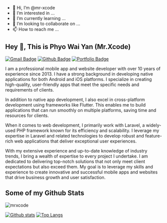 - 👋 Hi, I’m @mr-xcode
- 👀 I’m interested in ...
- 🌱 I’m currently learning ...
- 💞️ I’m looking to collaborate on ...
- 📫 How to reach me ...

<!---
mr-xcode/mr-xcode is a ✨ special ✨ repository because its `README.md` (this file) appears on your GitHub profile.
You can click the Preview link to take a look at your changes.
--->
## Hey 👋, This is Phyo Wai Yan (Mr.Xcode)
[![Gmail Badge](https://img.shields.io/badge/-phyowaiyan.dev@gmail.com-c14438?style=flat&logo=Gmail&logoColor=white&link=mailto:phyowaiyan.dev@gmail.com)](mailto:phyowaiyan.dev@gmail.com) [![Github Badge](https://img.shields.io/badge/-mrxcode-grey?style=flat&logo=github&logoColor=white&link=https://github.com/mrxcode/)](https://www.github.com/mrxcode/) [![Portfolio Badge](https://img.shields.io/badge/portfolio-web-blue?style=flat&link=https://github.com/mr-xcode/)](https://github.com/mr-xcode/) <p align='left'>I am a professional mobile app and website developer with over 10 years of experience since 2013. I have a strong background in developing native applications for both Android and iOS platforms. I specialize in creating high-quality, user-friendly apps that meet the specific needs and requirements of clients.

In addition to native app development, I also excel in cross-platform development using frameworks like Flutter. This enables me to build applications that can run smoothly on multiple platforms, saving time and resources for clients.

When it comes to web development, I primarily work with Laravel, a widely-used PHP framework known for its efficiency and scalability. I leverage my expertise in Laravel and related technologies to develop robust and feature-rich web applications that deliver exceptional user experiences.

With my extensive experience and up-to-date knowledge of industry trends, I bring a wealth of expertise to every project I undertake. I am dedicated to delivering top-notch solutions that not only meet client expectations but also exceed them. My goal is to leverage my skills and experience to create innovative and successful mobile apps and websites that drive business growth and user satisfaction.</p>
## Some of my Github Stats
<p align=left> <img src=https://komarev.com/ghpvc/?username=mrxcode alt=mrxcode /> </p>

[![Github stats](https://github-readme-stats.vercel.app/api?username=mrxcode&show_icons=true&include_all_commits=true)](https://github.com/mrxcode/github-readme-stats)
[![Top Langs](https://github-readme-stats.vercel.app/api/top-langs/?username=mrxcode&layout=compact)](https://github.com/mrxcode/github-readme-stats)
